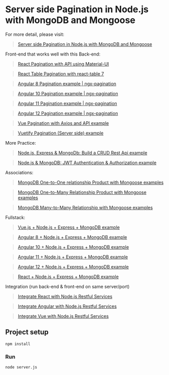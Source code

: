 # Server side Pagination in Node.js with MongoDB and Mongoose

For more detail, please visit:
> [Server side Pagination in Node.js with MongoDB and Mongoose](https://bezkoder.com/node-js-mongodb-pagination/)

Front-end that works well with this Back-end:
> [React Pagination with API using Material-UI](https://bezkoder.com/react-pagination-material-ui/)

> [React Table Pagination with react-table 7](https://bezkoder.com/react-table-pagination-server-side/)

> [Angular 8 Pagination example | ngx-pagination](https://bezkoder.com/ngx-pagination-angular-8/)

> [Angular 10 Pagination example | ngx-pagination](https://bezkoder.com/angular-10-pagination-ngx/)

> [Angular 11 Pagination example | ngx-pagination](https://bezkoder.com/angular-11-pagination-ngx/)

> [Angular 12 Pagination example | ngx-pagination](https://bezkoder.com/angular-12-pagination-ngx/)

> [Vue Pagination with Axios and API example](https://bezkoder.com/vue-pagination-axios/)

> [Vuetify Pagination (Server side) example](https://bezkoder.com/vuetify-pagination-server-side/)

More Practice:
> [Node.js, Express & MongoDb: Build a CRUD Rest Api example](https://bezkoder.com/node-express-mongodb-crud-rest-api/)

> [Node.js & MongoDB: JWT Authentication & Authorization example](https://bezkoder.com/node-js-mongodb-auth-jwt/)

Associations:
> [MongoDB One-to-One relationship Product with Mongoose examples](https://bezkoder.com/mongoose-one-to-one-relationship-example/)

> [MongoDB One-to-Many Relationship Product with Mongoose examples](https://bezkoder.com/mongoose-one-to-many-relationship/)

> [MongoDB Many-to-Many Relationship with Mongoose examples](https://bezkoder.com/mongodb-many-to-many-mongoose/)

Fullstack:
> [Vue.js + Node.js + Express + MongoDB example](https://bezkoder.com/vue-node-express-mongodb-mevn-crud/)

> [Angular 8 + Node.js + Express + MongoDB example](https://bezkoder.com/angular-mongodb-node-express/)

> [Angular 10 + Node.js + Express + MongoDB example](https://bezkoder.com/angular-10-mongodb-node-express/)

> [Angular 11 + Node.js + Express + MongoDB example](https://bezkoder.com/angular-11-mongodb-node-js-express/)

> [Angular 12 + Node.js + Express + MongoDB example](https://bezkoder.com/angular-12-mongodb-node-js-express/)

> [React + Node.js + Express + MongoDB example](https://bezkoder.com/react-node-express-mongodb-mern-stack/)

Integration (run back-end & front-end on same server/port)
> [Integrate React with Node.js Restful Services](https://bezkoder.com/integrate-react-express-same-server-port/)

> [Integrate Angular with Node.js Restful Services](https://bezkoder.com/integrate-angular-10-node-js/)

> [Integrate Vue with Node.js Restful Services](https://bezkoder.com/serve-vue-app-express/)

## Project setup
```
npm install
```

### Run
```
node server.js
```
